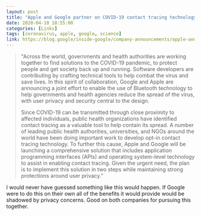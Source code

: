 ```yaml
---
layout: post
title: "Apple and Google partner on COVID-19 contact tracing technology"
date: 2020-04-10 18:55:00
categories: [Links]
tags: [coronavirus, apple, google, science]
link: https://blog.google/inside-google/company-announcements/apple-and-google-partner-covid-19-contact-tracing-technology
---
```


>"Across the world, governments and health authorities are working together to find solutions to the COVID-19 pandemic, to protect people and get society back up and running. Software developers are contributing by crafting technical tools to help combat the virus and save lives. In this spirit of collaboration, Google and Apple are announcing a joint effort to enable the use of Bluetooth technology to help governments and health agencies reduce the spread of the virus, with user privacy and security central to the design.
>
>Since COVID-19 can be transmitted through close proximity to affected individuals, public health organizations have identified contact tracing as a valuable tool to help contain its spread. A number of leading public health authorities, universities, and NGOs around the world have been doing important work to develop opt-in contact tracing technology. To further this cause, Apple and Google will be launching a comprehensive solution that includes application programming interfaces (APIs) and operating system-level technology to assist in enabling contact tracing. Given the urgent need, the plan is to implement this solution in two steps while maintaining strong protections around user privacy."

I would never have guessed something like this would happen. If Google were to do this on their own all of the benefits it would provide would be shadowed by privacy concerns. Good on both companies for pursuing this together.
